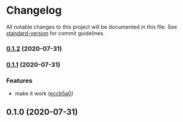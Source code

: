 # Changelog

All notable changes to this project will be documented in this file. See [standard-version](https://github.com/conventional-changelog/standard-version) for commit guidelines.

### [0.1.2](https://github.com/jaredLunde/snowpack-plugin-svgr/compare/v0.1.1...v0.1.2) (2020-07-31)

### [0.1.1](https://github.com/jaredLunde/snowpack-plugin-svgr/compare/v0.1.0...v0.1.1) (2020-07-31)

### Features

- make it work ([eccb5a0](https://github.com/jaredLunde/snowpack-plugin-svgr/commit/eccb5a06ad8843b0ad1cad26e9f932bbd4bb50db))

## 0.1.0 (2020-07-31)
